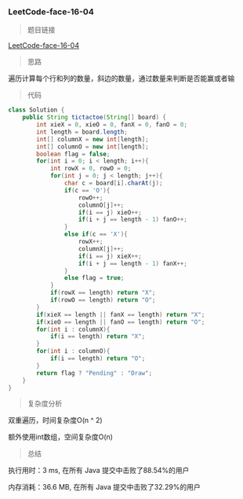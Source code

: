 ### LeetCode-face-16-04

> 题目链接

[LeetCode-face-16-04](https://leetcode-cn.com/problems/tic-tac-toe-lcci/)

> 思路

遍历计算每个行和列的数量，斜边的数量，通过数量来判断是否能赢或者输

> 代码

```java
class Solution {
    public String tictactoe(String[] board) {
        int xieX = 0, xieO = 0, fanX = 0, fanO = 0;
        int length = board.length;
        int[] columnX = new int[length];
        int[] columnO = new int[length];
        boolean flag = false;
        for(int i = 0; i < length; i++){
            int rowX = 0, rowO = 0;
            for(int j = 0; j < length; j++){
                char c = board[i].charAt(j);
                if(c == 'O'){
                    rowO++;
                    columnO[j]++;
                    if(i == j) xieO++;
                    if(i + j == length - 1) fanO++;
                }
                else if(c == 'X'){
                    rowX++;
                    columnX[j]++;
                    if(i == j) xieX++;
                    if(i + j == length - 1) fanX++;
                }
                else flag = true;
            }
            if(rowX == length) return "X";
            if(rowO == length) return "O";
        }
        if(xieX == length || fanX == length) return "X";
        if(xieO == length || fanO == length) return "O";
        for(int i : columnX){
            if(i == length) return "X";
        }
        for(int i : columnO){
            if(i == length) return "O";
        }
        return flag ? "Pending" : "Draw";
    }
}
```

> 复杂度分析

双重遍历，时间复杂度O(n ^ 2)

额外使用int数组，空间复杂度O(n)

> 总结

执行用时：3 ms, 在所有 Java 提交中击败了88.54%的用户

内存消耗：36.6 MB, 在所有 Java 提交中击败了32.29%的用户
